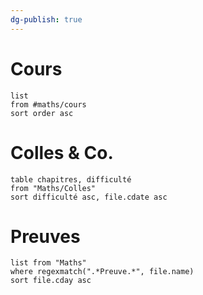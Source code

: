 ```yaml
---
dg-publish: true
---
```


# Cours 

```dataview
list
from #maths/cours
sort order asc
```

# Colles & Co.

```dataview
table chapitres, difficulté
from "Maths/Colles"
sort difficulté asc, file.cdate asc
```

# Preuves
```dataview
list from "Maths"
where regexmatch(".*Preuve.*", file.name)
sort file.cday asc
```


